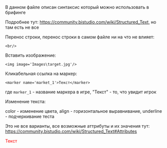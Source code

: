 В данном файле описан синтаксис который можно использовать в брифинге

Подробнее тут: https://community.bistudio.com/wiki/Structured_Text, но там есть не все

<!-- Это - комментарий, он не будет виден в игре -->

Перенос строки, перенос строки в самом файле ни на что не влияет:

`<br/>`

Вставить изображение:

`<img image='Images\target.jpg'/>`

Кликабельная ссылка на маркер:

`<marker name='market_1'>Текст</marker>`

где `marker_1` - название маркера в игре, "Текст" - то, что увидит игрок

Изменение текста:

color - изменение цвета, align - горизонтальное выравнивание, underline - подчеркивание теста

Это не все варианты, все возможные аттрибуты и их значения тут: https://community.bistudio.com/wiki/Structured_Text#Attributes

<font color='#ff0000' align='right' underline='1'>Текст</font>

